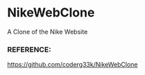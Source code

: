 # NikeWebClone
A Clone of the Nike Website


### REFERENCE: 
https://github.com/coderg33k/NikeWebClone